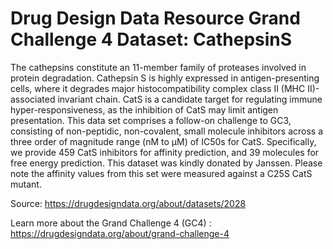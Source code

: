 # Drug Design Data Resource Grand Challenge 4 Dataset: CathepsinS

The cathepsins constitute an 11-member family of proteases involved in protein degradation. Cathepsin S is highly expressed in antigen-presenting cells, where it degrades major histocompatibility complex class II (MHC II)-associated invariant chain. CatS is a candidate target for regulating immune hyper-responsiveness, as the inhibition of CatS may limit antigen presentation. This data set comprises a follow-on challenge to GC3, consisting of non-peptidic, non-covalent, small molecule inhibitors across a three order of magnitude range (nM to μM) of IC50s for CatS. Specifically, we provide 459 CatS inhibitors for affinity prediction, and 39 molecules for free energy prediction. This dataset was kindly donated by Janssen. Please note the affinity values from this set were measured against a C25S CatS mutant.

Source: https://drugdesigndata.org/about/datasets/2028 

Learn more about the Grand Challenge 4 (GC4) : https://drugdesigndata.org/about/grand-challenge-4 
